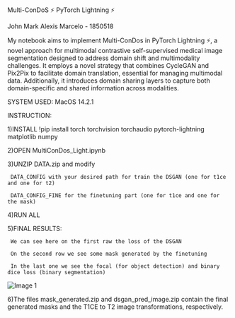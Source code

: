 Multi-ConDoS ⚡ PyTorch Lightning ⚡

John Mark Alexis Marcelo - 1850518 

My notebook aims to implement Multi-ConDos in PyTorch Lightning ⚡, a novel approach for multimodal contrastive self-supervised medical image segmentation designed to address domain shift and multimodality challenges. It employs a novel strategy that combines CycleGAN and Pix2Pix to facilitate domain translation, essential for managing multimodal data. Additionally, it introduces domain sharing layers to capture both domain-specific and shared information across modalities.

SYSTEM USED: MacOS 14.2.1

INSTRUCTION:

1)INSTALL
!pip install torch torchvision torchaudio pytorch-lightning matplotlib numpy

2)OPEN MultiConDos_Light.ipynb

3)UNZIP DATA.zip and modify

     DATA_CONFIG with your desired path for train the DSGAN (one for t1ce and one for t2)
     
     DATA_CONFIG_FINE for the finetuning part (one for t1ce and one for the mask)
   
4)RUN ALL

5)FINAL RESULTS:
     
     We can see here on the first raw the loss of the DSGAN
     
     On the second row we see some mask generated by the finetuning
     
     In the last one we see the focal (for object detection) and binary dice loss (binary segmentation)

![Image 1](https://raw.githubusercontent.com/sanjohngiangino/MultiConDos/main/finalresult.png)

6)The files mask_generated.zip and dsgan_pred_image.zip contain the final generated masks and the T1CE to T2 image transformations, respectively.
